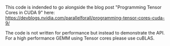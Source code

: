 This code is indended to go alongside the blog post "Programming Tensor Cores in CUDA 9" here: https://devblogs.nvidia.com/parallelforall/programming-tensor-cores-cuda-9/

The code is not written for performance but instead to demonstrate the API. For a high performance GEMM using Tensor cores please use cuBLAS.